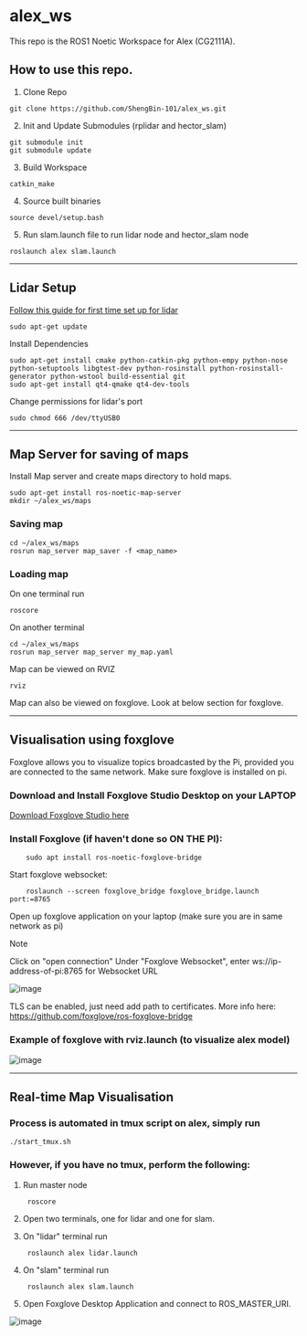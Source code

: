 # alex_ws

This repo is the ROS1 Noetic Workspace for Alex (CG2111A).

## How to use this repo.

1) Clone Repo
```
git clone https://github.com/ShengBin-101/alex_ws.git
```
2) Init and Update Submodules (rplidar and hector_slam)
```
git submodule init
git submodule update
```
3) Build Workspace
```
catkin_make
```
4) Source built binaries
```
source devel/setup.bash
```
5) Run slam.launch file to run lidar node and hector_slam node
```
roslaunch alex slam.launch
```
---

## Lidar Setup
[Follow this guide for first time set up for lidar](https://automaticaddison.com/how-to-build-an-indoor-map-using-ros-and-lidar-based-slam/)

    sudo apt-get update
Install Dependencies

    sudo apt-get install cmake python-catkin-pkg python-empy python-nose python-setuptools libgtest-dev python-rosinstall python-rosinstall-generator python-wstool build-essential git
    sudo apt-get install qt4-qmake qt4-dev-tools

Change permissions for lidar's port

    sudo chmod 666 /dev/ttyUSB0
---
## Map Server for saving of maps

Install Map server and create maps directory to hold maps.
    
    sudo apt-get install ros-noetic-map-server
    mkdir ~/alex_ws/maps

### Saving map
    
    cd ~/alex_ws/maps
    rosrun map_server map_saver -f <map_name>

### Loading map
On one terminal run

    roscore
On another terminal

    cd ~/alex_ws/maps
    rosrun map_server map_server my_map.yaml
Map can be viewed on RVIZ

    rviz

Map can also be viewed on foxglove. Look at below section for foxglove.

---
## Visualisation using foxglove

Foxglove allows you to visualize topics broadcasted by the Pi, provided you are connected to the same network.
Make sure foxglove is installed on pi.

### Download and Install Foxglove Studio Desktop on your LAPTOP
[Download Foxglove Studio here](https://foxglove.dev/download)

### Install Foxglove (if haven't done so ON THE PI):
```
    sudo apt install ros-noetic-foxglove-bridge
```

Start foxglove websocket:
```
    roslaunch --screen foxglove_bridge foxglove_bridge.launch port:=8765
```

Open up foxglove application on your laptop (make sure you are in same network as pi)

> [!NOTE]
> Click on "open connection"
> Under "Foxglove Websocket", enter ws://ip-address-of-pi:8765 for Websocket URL

![image](https://github.com/ShengBin-101/alex_ws/assets/52733750/59acae9c-4a21-435f-97e3-09539afc36ad)

TLS can be enabled, just need add path to certificates.
More info here: https://github.com/foxglove/ros-foxglove-bridge

### Example of foxglove with rviz.launch (to visualize alex model)
![image](https://github.com/ShengBin-101/alex_ws/assets/52733750/7bbd2431-71d5-4141-84cc-da8585d3f1eb)

---
## Real-time Map Visualisation
### Process is automated in tmux script on alex, simply run

    ./start_tmux.sh

### However, if you have no tmux, perform the following:
1. Run master node

        roscore

2. Open two terminals, one for lidar and one for slam.

3. On "lidar" terminal run

        roslaunch alex lidar.launch
    
4. On "slam" terminal run 

        roslaunch alex slam.launch

5. Open Foxglove Desktop Application and connect to ROS_MASTER_URI.

![image](https://github.com/ShengBin-101/alex_ws/assets/52733750/ca35e862-b39e-4007-b5e6-ec6b9b84491c)


